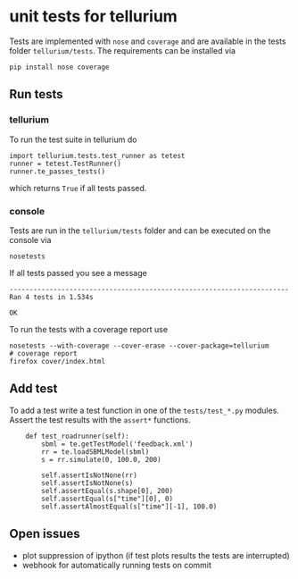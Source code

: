 # unit tests for tellurium
Tests are implemented with `nose` and `coverage` and are available in the tests folder `tellurium/tests`.
The requirements can be installed via
```
pip install nose coverage 
```
## Run tests
### tellurium
To run the test suite in tellurium do
```{python}
import tellurium.tests.test_runner as tetest
runner = tetest.TestRunner()
runner.te_passes_tests()
```
which returns `True` if all tests passed.

### console
Tests are run in the `tellurium/tests` folder and can be executed on the console via
```
nosetests
```
If all tests passed you see a message
```
----------------------------------------------------------------------
Ran 4 tests in 1.534s

OK
```

To run the tests with a coverage report use
```{shell}
nosetests --with-coverage --cover-erase --cover-package=tellurium
# coverage report
firefox cover/index.html
```

## Add test
To add a test write a test function in one of the `tests/test_*.py` modules. Assert the test results with the `assert*` functions.
``` {python}
    def test_roadrunner(self):
        sbml = te.getTestModel('feedback.xml')
        rr = te.loadSBMLModel(sbml)
        s = rr.simulate(0, 100.0, 200)

        self.assertIsNotNone(rr)
        self.assertIsNotNone(s)
        self.assertEqual(s.shape[0], 200)
        self.assertEqual(s["time"][0], 0)
        self.assertAlmostEqual(s["time"][-1], 100.0)
```

## Open issues
* plot suppression of ipython (if test plots results the tests are interrupted)
* webhook for automatically running tests on commit
